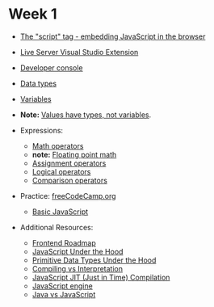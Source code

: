# Week 1

 - <a href="https://javascript.info/hello-world">The "script" tag - embedding JavaScript in the browser</a>
 - <a href="https://marketplace.visualstudio.com/items?itemName=ritwickdey.LiveServer">Live Server Visual Studio Extension</a>

 - <a href="https://javascript.info/devtools">Developer console</a>
 - <a href="https://javascript.info/types">Data types</a> 
 - <a href="https://javascript.info/variables">Variables</a>
 - <strong>Note:</strong> <a href="https://github.com/getify/You-Dont-Know-JS/blob/1st-ed/types%20%26%20grammar/ch1.md#values-as-types">Values have types, not variables</a>.
 - Expressions:
    - <a href="https://javascript.info/operators#maths">Math operators</a>
    - <strong>note:</strong> <a href ="https://www.youtube.com/watch?v=PZRI1IfStY0">Floating point math</a>
    - <a href="https://javascript.info/operators#assignment">Assignment operators</a>
    - <a href="https://javascript.info/logical-operators">Logical operators</a>
    - <a href="https://javascript.info/comparison">Comparison operators</a>
 - Practice: <a href="https://www.freecodecamp.org/">freeCodeCamp.org</a>
   - <a href="https://www.freecodecamp.org/learn/javascript-algorithms-and-data-structures/#basic-javascript">Basic JavaScript<a/>
 - Additional Resources:
   - <a href="https://roadmap.sh/frontend">Frontend Roadmap</a>
   - <a href="https://www.youtube.com/watch?v=uut8y9RHG48">JavaScript Under the Hood</a>
   - <a href="https://www.youtube.com/watch?v=9ooYYRLdg_g">Primitive Data Types Under the Hood</a>
   - <a href="https://github.com/getify/You-Dont-Know-JS/blob/2nd-ed/scope-closures/ch1.md#compiled-vs-interpreted">Compiling vs Interpretation</a>
   - <a href="https://www.youtube.com/watch?v=BHttnG4kOdY">JavaScript JIT (Just in Time) Compilation</a>
   - <a href="https://www.youtube.com/watch?v=BMKWdLX9w3M">JavaScript engine</a>
   - <a href="https://www.youtube.com/watch?v=Wpeym1_lmPo">Java vs JavaScript</a>
  